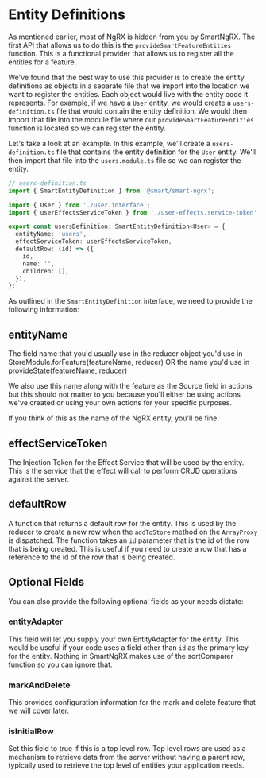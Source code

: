# Entity Definitions

As mentioned earlier, most of NgRX is hidden from you by SmartNgRX. The first API that allows us to do this is the `provideSmartFeatureEntities` function. This is a functional provider that allows us to register all the entities for a feature.

We've found that the best way to use this provider is to create the entity definitions as objects in a separate file that we import into the location we want to register the entities. Each object would live with the entity code it represents. For example, if we have a `User` entity, we would create a `users-definition.ts` file that would contain the entity definition. We would then import that file into the module file where our `provideSmartFeatureEntities` function is located so we can register the entity.

Let's take a look at an example. In this example, we'll create a `users-definition.ts` file that contains the entity definition for the `User` entity. We'll then import that file into the `users.module.ts` file so we can register the entity.

```typescript
// users-definition.ts
import { SmartEntityDefinition } from '@smart/smart-ngrx';

import { User } from './user.interface';
import { userEffectsServiceToken } from './user-effects.service-token';

export const usersDefinition: SmartEntityDefinition<User> = {
  entityName: 'users',
  effectServiceToken: userEffectsServiceToken,
  defaultRow: (id) => ({
    id,
    name: '',
    children: [],
  }),
};
```

As outlined in the `SmartEntityDefinition` interface, we need to provide the following information:

## entityName

The field name that you'd usually use in the reducer object you'd use in StoreModule.forFeature(featureName, reducer) OR the name you'd use in provideState(featureName, reducer)

We also use this name along with the feature as the Source field in actions but this should not matter to you because you'll either be using actions we've created or using your own actions for your specific purposes.

If you think of this as the name of the NgRX entity, you'll be fine.

## effectServiceToken

The Injection Token for the Effect Service that will be used by the entity. This is the service that the effect will call to perform CRUD operations against the server.

## defaultRow

A function that returns a default row for the entity. This is used by the reducer to create a new row when the `addToStore` method on the `ArrayProxy` is dispatched. The function takes an `id` parameter that is the id of the row that is being created. This is useful if you need to create a row that has a reference to the id of the row that is being created.

## Optional Fields

You can also provide the following optional fields as your needs dictate:

### entityAdapter

This field will let you supply your own EntityAdapter for the entity. This would be useful if your code uses a field other than `id` as the primary key for the entity. Nothing in SmartNgRX makes use of the sortComparer function so you can ignore that.

### markAndDelete

This provides configuration information for the mark and delete feature that we will cover later.

### isInitialRow

Set this field to true if this is a top level row. Top level rows are used as a mechanism to retrieve data from the server without having a parent row, typically used to retrieve the top level of entities your application needs.
